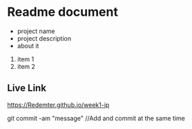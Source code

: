# Readme document
- project name
- project description
- about it

1. item 1
1. item 2

## Live Link
https://Redemter.github.io/week1-ip

git commit -am "message" //Add and commit at the same time